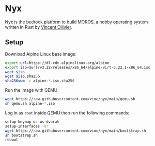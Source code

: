# Nyx

Nyx is the [bedrock platform][0] to build [MOROS][1], a hobby operating system
written in Rust by [Vincent Ollivier][2].

[0]: https://permacomputing.net/bedrock_platform/
[1]: http://moros.cc
[2]: https://vinc.cc

## Setup

Download Alpine Linux base image:

```sh
export url=https://dl-cdn.alpinelinux.org/alpine
export iso=$url/v3.22/releases/x86_64/alpine-virt-3.22.1-x86_64.iso
wget $iso
wget $iso.sha256
sha256sum -c alpine-*.iso.sha256
```

Run the image with QEMU:

```sh
wget https://raw.githubusercontent.com/vinc/nyx/main/qemu.sh
sh qemu.sh alpine-*.iso
```

Log in as `root` inside QEMU then run the following commands:

```sh
setup-keymap us us-dvorak
setup-interfaces -ar
wget https://raw.githubusercontent.com/vinc/nyx/main/bootstrap.sh
sh bootstrap.sh
reboot
```
